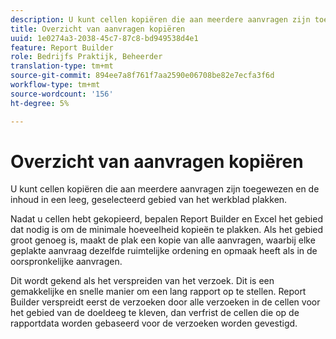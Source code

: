 ```yaml
---
description: U kunt cellen kopiëren die aan meerdere aanvragen zijn toegewezen en de inhoud in een leeg, geselecteerd gebied van het werkblad plakken.
title: Overzicht van aanvragen kopiëren
uuid: 1e0274a3-2038-45c7-87c8-bd949538d4e1
feature: Report Builder
role: Bedrijfs Praktijk, Beheerder
translation-type: tm+mt
source-git-commit: 894ee7a8f761f7aa2590e06708be82e7ecfa3f6d
workflow-type: tm+mt
source-wordcount: '156'
ht-degree: 5%

---
```



# Overzicht van aanvragen kopiëren

U kunt cellen kopiëren die aan meerdere aanvragen zijn toegewezen en de inhoud in een leeg, geselecteerd gebied van het werkblad plakken.

Nadat u cellen hebt gekopieerd, bepalen Report Builder en Excel het gebied dat nodig is om de minimale hoeveelheid kopieën te plakken. Als het gebied groot genoeg is, maakt de plak een kopie van alle aanvragen, waarbij elke geplakte aanvraag dezelfde ruimtelijke ordening en opmaak heeft als in de oorspronkelijke aanvragen.

Dit wordt gekend als het verspreiden van het verzoek. Dit is een gemakkelijke en snelle manier om een lang rapport op te stellen. Report Builder verspreidt eerst de verzoeken door alle verzoeken in de cellen voor het gebied van de doeldeeg te kleven, dan verfrist de cellen die op de rapportdata worden gebaseerd voor de verzoeken worden gevestigd.
